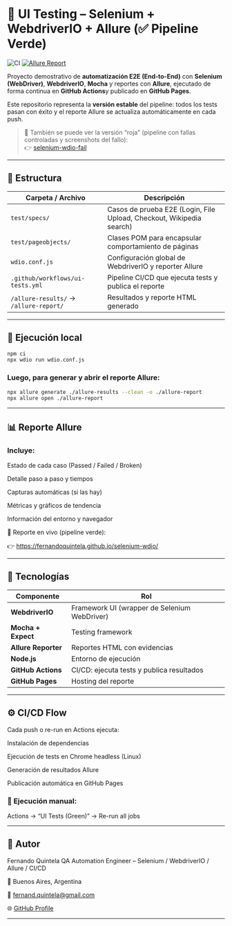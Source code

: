 # 🧪 UI Testing – Selenium + WebdriverIO + Allure (✅ Pipeline Verde)

![CI](https://github.com/FernandoQuintela/selenium-wdio/actions/workflows/ui-tests.yml/badge.svg)
[![Allure Report](https://img.shields.io/badge/Allure-Report-green)](https://fernandoquintela.github.io/selenium-wdio/)

Proyecto demostrativo de **automatización E2E (End-to-End)** con **Selenium (WebDriver)**, **WebdriverIO**, **Mocha** y reportes con **Allure**, ejecutado de forma continua en **GitHub Actions**y publicado en **GitHub Pages**.

Este repositorio representa la **versión estable** del pipeline: todos los tests pasan con éxito y el reporte Allure se actualiza automáticamente en cada push.

> 🔗 También se puede ver la versión “roja” (pipeline con fallas controladas y screenshots del fallo):  
> 👉 [selenium-wdio-fail](https://github.com/FernandoQuintela/selenium-wdio-fail)

---

## 📂 Estructura

| Carpeta / Archivo | Descripción |
|--------------------|-------------|
| `test/specs/` | Casos de prueba E2E (Login, File Upload, Checkout, Wikipedia search) |
| `test/pageobjects/` | Clases POM para encapsular comportamiento de páginas |
| `wdio.conf.js` | Configuración global de WebdriverIO y reporter Allure |
| `.github/workflows/ui-tests.yml` | Pipeline CI/CD que ejecuta tests y publica el reporte |
| `/allure-results/` → `/allure-report/` | Resultados y reporte HTML generado |

---

## 🚀 Ejecución local

```bash
npm ci
npx wdio run wdio.conf.js
```

### Luego, para generar y abrir el reporte Allure:

```bash
npx allure generate ./allure-results --clean -o ./allure-report
npx allure open ./allure-report
```

---

## 📊 Reporte Allure

### Incluye:

Estado de cada caso (Passed / Failed / Broken)

Detalle paso a paso y tiempos

Capturas automáticas (si las hay)

Métricas y gráficos de tendencia

Información del entorno y navegador

📄 Reporte en vivo (pipeline verde):

👉 https://fernandoquintela.github.io/selenium-wdio/

---

## 🧩 Tecnologías

| Componente         | Rol                                         |
| ---------------    | --------------------------------------------|
| **WebdriverIO**    | Framework UI (wrapper de Selenium WebDriver)| 
| **Mocha + Expect** | Testing framework                           |
| **Allure Reporter**| Reportes HTML con evidencias                |
| **Node.js**        | Entorno de ejecución                        |
| **GitHub Actions** | CI/CD: ejecuta tests y publica resultados   |
| **GitHub Pages**   | Hosting del reporte                         |

---

## ⚙️ CI/CD Flow

Cada push o re-run en Actions ejecuta:

Instalación de dependencias

Ejecución de tests en Chrome headless (Linux)

Generación de resultados Allure

Publicación automática en GitHub Pages


### 📄 Ejecución manual:

Actions → “UI Tests (Green)” → Re-run all jobs

---

## 🧠 Autor

Fernando Quintela
QA Automation Engineer – Selenium / WebdriverIO / Allure / CI/CD

📍 Buenos Aires, Argentina

📧 fernand.quintela@gmail.com

🌐 [GitHub Profile](https://github.com/FernandoQuintela)

---

